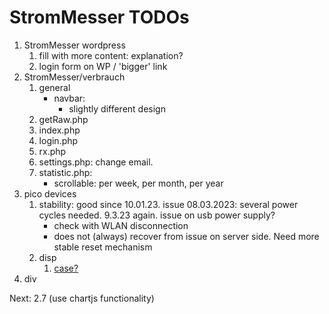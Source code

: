 # StromMesser TODOs

1. StromMesser wordpress
   1. fill with more content: explanation?
   1. login form on WP / 'bigger' link
2. StromMesser/verbrauch
   1. general
      * navbar: 
         * slightly different design
   2. getRaw.php
   3. index.php
   4. login.php
   5. rx.php
   6. settings.php: change email.
   7. statistic.php: 
      * scrollable: per week, per month, per year
3. pico devices
   1. stability: good since 10.01.23. issue 08.03.2023: several power cycles needed. 9.3.23 again. issue on usb power supply?
      * check with WLAN disconnection
      * does not (always) recover from issue on server side. Need more stable reset mechanism
   1. disp
      1. [case?][lnkCase]
4. div


Next:  2.7 (use chartjs functionality)


[lnkCase]: https://www.thingiverse.com/thing:4767008
